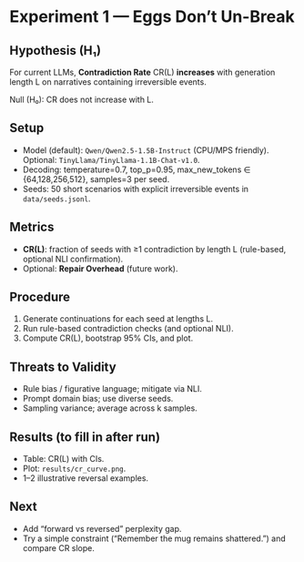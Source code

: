 # Experiment 1 — Eggs Don’t Un-Break

## Hypothesis (H₁)
For current LLMs, **Contradiction Rate** CR(L) **increases** with generation length L on narratives containing irreversible events.

Null (H₀): CR does not increase with L.

## Setup
- Model (default): `Qwen/Qwen2.5-1.5B-Instruct` (CPU/MPS friendly).  
  Optional: `TinyLlama/TinyLlama-1.1B-Chat-v1.0`.
- Decoding: temperature=0.7, top_p=0.95, max_new_tokens ∈ {64,128,256,512}, samples=3 per seed.
- Seeds: 50 short scenarios with explicit irreversible events in `data/seeds.jsonl`.

## Metrics
- **CR(L)**: fraction of seeds with ≥1 contradiction by length L (rule-based, optional NLI confirmation).
- Optional: **Repair Overhead** (future work).

## Procedure
1. Generate continuations for each seed at lengths L.
2. Run rule-based contradiction checks (and optional NLI).
3. Compute CR(L), bootstrap 95% CIs, and plot.

## Threats to Validity
- Rule bias / figurative language; mitigate via NLI.
- Prompt domain bias; use diverse seeds.
- Sampling variance; average across k samples.

## Results (to fill in after run)
- Table: CR(L) with CIs.
- Plot: `results/cr_curve.png`.
- 1–2 illustrative reversal examples.

## Next
- Add “forward vs reversed” perplexity gap.
- Try a simple constraint (“Remember the mug remains shattered.”) and compare CR slope.